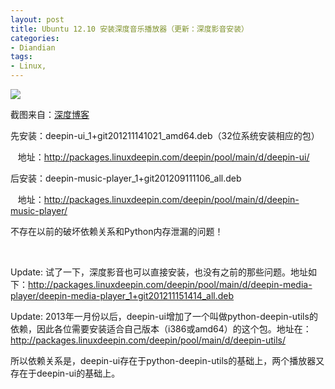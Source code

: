 ```yaml
---
layout: post
title: Ubuntu 12.10 安装深度音乐播放器（更新：深度影音安装）
categories:
- Diandian
tags:
- Linux, 
---
```

<p class="edui-filter-align-center"><img src="http://m2.img.srcdd.com/farm5/d/2012/1228/16/E4D0D763CDE6C7B5A446AD92BFFDD3A3_B500_900_415_556.PNG" /><br /></p>
<p class="edui-filter-align-center">截图来自：<a href="http://planet.linuxdeepin.com/2012/07/17/linux-deepin-12-06-final-release-out/" target="_blank">深度博客</a></p>
<p>先安装：deepin-ui_1+git201211141021_amd64.deb（32位系统安装相应的包）</p>
<p> &nbsp;&nbsp;&nbsp;地址：<a href="http://packages.linuxdeepin.com/deepin/pool/main/d/deepin-ui/">http://packages.linuxdeepin.com/deepin/pool/main/d/deepin-ui/</a></p>
<p>后安装：deepin-music-player_1+git201209111106_all.deb</p>
<p> &nbsp;&nbsp;&nbsp;地址：<a href="http://packages.linuxdeepin.com/deepin/pool/main/d/deepin-music-player/"></a><a href="http://packages.linuxdeepin.com/deepin/pool/main/d/deepin-music-player/">http://packages.linuxdeepin.com/deepin/pool/main/d/deepin-music-player/</a> </p>
<p>不存在以前的破坏依赖关系和Python内存泄漏的问题！</p>
<p>&nbsp;</p>
<p>Update: 试了一下，深度影音也可以直接安装，也没有之前的那些问题。地址如下：<a href="http://packages.linuxdeepin.com/deepin/pool/main/d/deepin-media-player/deepin-media-player_1+git201211151414_all.deb"></a><a href="http://packages.linuxdeepin.com/deepin/pool/main/d/deepin-media-player/deepin-media-player_1+git201211151414_all.deb">http://packages.linuxdeepin.com/deepin/pool/main/d/deepin-media-player/deepin-media-player_1+git201211151414_all.deb</a></p>
<p><a href="http://packages.linuxdeepin.com/deepin/pool/main/d/deepin-media-player/deepin-media-player_1+git201211151414_all.deb"></a>Update: 2013年一月份以后，deepin-ui增加了一个叫做python-deepin-utils的依赖，因此各位需要安装适合自己版本（i386或amd64）的这个包。地址在：<a href="http://packages.linuxdeepin.com/deepin/pool/main/d/deepin-utils/"></a><a href="http://packages.linuxdeepin.com/deepin/pool/main/d/deepin-utils/">http://packages.linuxdeepin.com/deepin/pool/main/d/deepin-utils/</a> </p>
<p>所以依赖关系是，deepin-ui存在于python-deepin-utils的基础上，两个播放器又存在于deepin-ui的基础上。</p>